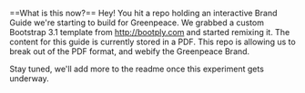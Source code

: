 ==What is this now?==
Hey! You hit a repo holding an interactive Brand Guide we're starting to build for Greenpeace. We grabbed a custom Bootstrap 3.1 template from http://bootply.com and started remixing it. The content for this guide is currently stored in a PDF. This repo is allowing us to break out of the PDF format, and webify the Greenpeace Brand.

Stay tuned, we'll add more to the readme once this experiment gets underway.